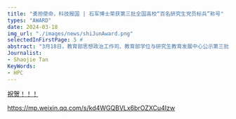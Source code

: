 ```yaml
---
title: "勇担使命，科技报国 | 石军博士荣获第三批全国高校“百名研究生党员标兵”称号"
types: "AWARD"
date: 2024-03-18
img_url: "./images/news/shiJunAward.png"
selectedInFirstPage: 5 # 
abstract: "3月18日，教育部思想政治工作司、教育部学位与研究生教育发展中心公示第三批全国高校“百个研究生样板党支部”和“百名研究生党员标兵”遴选结果。石军博士入选"
Journalist:
- Shaojie Tan
KeyWords:
- HPC
---
```


[祝贺！！！](https://www.doxue.com/information/17730)

https://mp.weixin.qq.com/s/kd4WGQBVLx6brOZXCu4Izw